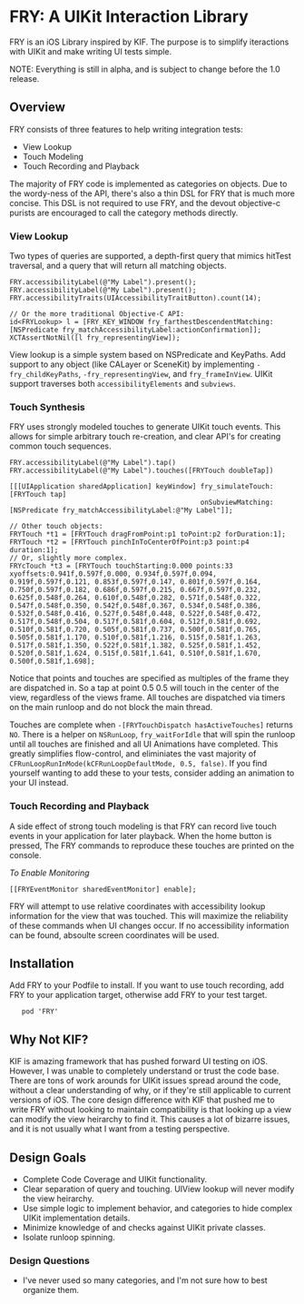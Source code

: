 # FRY: A UIKit Interaction Library

FRY is an iOS Library inspired by KIF.  The purpose is to simplify iteractions with UIKit and make writing UI tests simple.

NOTE: Everything is still in alpha, and is subject to change before the 1.0 release.

## Overview
FRY consists of three features to help writing integration tests:

- View Lookup
- Touch Modeling
- Touch Recording and Playback

The majority of FRY code is implemented as categories on objects.   Due to the wordy-ness of the API, there's also a thin DSL for FRY that is much more concise.  This DSL is not required to use FRY, and the devout objective-c purists are encouraged to call the category methods directly.

### View Lookup
Two types of queries are supported, a depth-first query that mimics hitTest traversal, and a query that will return all matching objects.

```obj-c
FRY.accessibilityLabel(@"My Label").present();
FRY.accessibilityLabel(@"My Label").present();
FRY.accessibilityTraits(UIAccessibilityTraitButton).count(14);

// Or the more traditional Objective-C API:
id<FRYLookup> l = [FRY_KEY_WINDOW fry_farthestDescendentMatching:[NSPredicate fry_matchAccessibilityLabel:actionConfirmation]];
XCTAssertNotNil([l fry_representingView]);

```

View lookup is a simple system based on NSPredicate and KeyPaths.  Add support to any object (like CALayer or SceneKit) by implementing `-fry_childKeyPaths`, `-fry_representingView`, and `fry_frameInView`.  UIKit support traverses both `accessibilityElements` and `subviews`.

### Touch Synthesis
FRY uses strongly modeled touches to generate UIKit touch events.  This allows for simple arbitrary touch re-creation, and clear API's for creating common touch sequences.

```obj-c
FRY.accessibilityLabel(@"My Label").tap()
FRY.accessibilityLabel(@"My Label").touches([FRYTouch doubleTap])

[[[UIApplication sharedApplication] keyWindow] fry_simulateTouch:[FRYTouch tap]
                                               onSubviewMatching:[NSPredicate fry_matchAccessibilityLabel:@"My Label"]];

// Other touch objects:
FRYTouch *t1 = [FRYTouch dragFromPoint:p1 toPoint:p2 forDuration:1];
FRYTouch *t2 = [FRYTouch pinchInToCenterOfPoint:p3 point:p4 duration:1];
// Or, slightly more complex.
FRYcTouch *t3 = [FRYTouch touchStarting:0.000 points:33 xyoffsets:0.941f,0.597f,0.000, 0.934f,0.597f,0.094, 0.919f,0.597f,0.121, 0.853f,0.597f,0.147, 0.801f,0.597f,0.164, 0.750f,0.597f,0.182, 0.686f,0.597f,0.215, 0.667f,0.597f,0.232, 0.625f,0.548f,0.264, 0.610f,0.548f,0.282, 0.571f,0.548f,0.322, 0.547f,0.548f,0.350, 0.542f,0.548f,0.367, 0.534f,0.548f,0.386, 0.532f,0.548f,0.416, 0.527f,0.548f,0.448, 0.522f,0.548f,0.472, 0.517f,0.548f,0.504, 0.517f,0.581f,0.604, 0.512f,0.581f,0.692, 0.510f,0.581f,0.720, 0.505f,0.581f,0.737, 0.500f,0.581f,0.765, 0.505f,0.581f,1.170, 0.510f,0.581f,1.216, 0.515f,0.581f,1.263, 0.517f,0.581f,1.350, 0.522f,0.581f,1.382, 0.525f,0.581f,1.452, 0.520f,0.581f,1.624, 0.515f,0.581f,1.641, 0.510f,0.581f,1.670, 0.500f,0.581f,1.698];
```

Notice that points and touches are specified as multiples of the frame they are dispatched in.   So a tap at point 0.5 0.5 will touch in the center of the view, regardless of the views frame.  All touches are dispatched via timers on the main runloop and do not block the main thread.  

Touches are complete when `-[FRYTouchDispatch hasActiveTouches]` returns `NO`.  There is a helper on `NSRunLoop`, `fry_waitForIdle` that will spin the runloop until all touches are finished and all UI Animations have completed.  This greatly simplifies flow-control, and eliminiates the vast majority of `CFRunLoopRunInMode(kCFRunLoopDefaultMode, 0.5, false)`.  If you find yourself wanting to add these to your tests, consider adding an animation to your UI instead.  

### Touch Recording and Playback
A side effect of strong touch modeling is that FRY can record live touch events in your application for later playback.  When the home button is pressed, The FRY commands to reproduce these touches are printed on the console.

*To Enable Monitoring*
```obj-c
[[FRYEventMonitor sharedEventMonitor] enable];
```

FRY will attempt to use relative coordinates with accessibility lookup information for the view that was touched.  This will maximize the reliability of these commands when UI changes occur.  If no accessibility information can be found, absoulte screen coordinates will be used.

## Installation

Add FRY to your Podfile to install.   If you want to use touch recording, add FRY to your application target, otherwise add FRY to your test target.

```
   pod 'FRY'
```

## Why Not KIF?
KIF is amazing framework that has pushed forward UI testing on iOS.  However, I was unable to completely understand or trust the code base.  There are tons of work arounds for UIKit issues spread around the code, without a clear understanding of why, or if they're still applicable to current versions of iOS.  The core design difference with KIF that pushed me to write FRY without looking to maintain compatibility is that looking up a view can modify the view heirarchy to find it.   This causes a lot of bizarre issues, and it is not usually what I want from a testing perspective.

## Design Goals
- Complete Code Coverage and UIKit functionality.
- Clear separation of query and touching.  UIView lookup will never modify the view heirarchy.
- Use simple logic to implement behavior, and categories to hide complex UIKit implementation details.
- Minimize knowledge of and checks against UIKit private classes.
- Isolate runloop spinning.

### Design Questions
- I've never used so many categories, and I'm not sure how to best organize them.


